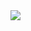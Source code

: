 <img src="https://github.com/musauyumaz/CSharp/blob/main/Gen%C3%A7ay%20Y%C4%B1ld%C4%B1z/A%E2%80%99dan%20Z%E2%80%99ye%20Temel%20C%23%2010%20Programlama%20E%C4%9Fitimi/103)%20Mant%C4%B1ksal%20Operat%C3%B6rlerde%20Geriye%20D%C3%B6n%C3%BC%C5%9F%20De%C4%9Ferleri%20Nelerdir/Ekran%20g%C3%B6r%C3%BCnt%C3%BCs%C3%BC%202022-08-17%20114810.png" width="auto">
